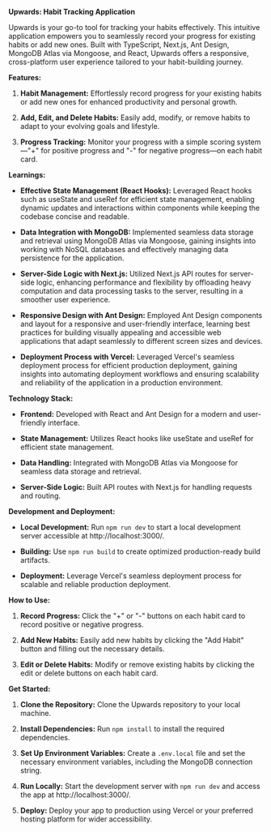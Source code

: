 **Upwards: Habit Tracking Application**

Upwards is your go-to tool for tracking your habits effectively. This intuitive application empowers you to seamlessly record your progress for existing habits or add new ones. Built with TypeScript, Next.js, Ant Design, MongoDB Atlas via Mongoose, and React, Upwards offers a responsive, cross-platform user experience tailored to your habit-building journey.

**Features:**

1. **Habit Management:** Effortlessly record progress for your existing habits or add new ones for enhanced productivity and personal growth.
  
2. **Add, Edit, and Delete Habits:** Easily add, modify, or remove habits to adapt to your evolving goals and lifestyle.
  
3. **Progress Tracking:** Monitor your progress with a simple scoring system—"+" for positive progress and "-" for negative progress—on each habit card.
    
**Learnings:**

- **Effective State Management (React Hooks):** Leveraged React hooks such as useState and useRef for efficient state management, enabling dynamic updates and interactions within components while keeping the codebase concise and readable.

- **Data Integration with MongoDB:** Implemented seamless data storage and retrieval using MongoDB Atlas via Mongoose, gaining insights into working with NoSQL databases and effectively managing data persistence for the application.

- **Server-Side Logic with Next.js:** Utilized Next.js API routes for server-side logic, enhancing performance and flexibility by offloading heavy computation and data processing tasks to the server, resulting in a smoother user experience.

- **Responsive Design with Ant Design:** Employed Ant Design components and layout for a responsive and user-friendly interface, learning best practices for building visually appealing and accessible web applications that adapt seamlessly to different screen sizes and devices.

- **Deployment Process with Vercel:** Leveraged Vercel's seamless deployment process for efficient production deployment, gaining insights into automating deployment workflows and ensuring scalability and reliability of the application in a production environment.

**Technology Stack:**

- **Frontend:** Developed with React and Ant Design for a modern and user-friendly interface.
  
- **State Management:** Utilizes React hooks like useState and useRef for efficient state management.
  
- **Data Handling:** Integrated with MongoDB Atlas via Mongoose for seamless data storage and retrieval.
  
- **Server-Side Logic:** Built API routes with Next.js for handling requests and routing.

**Development and Deployment:**

- **Local Development:** Run `npm run dev` to start a local development server accessible at http://localhost:3000/.
  
- **Building:** Use `npm run build` to create optimized production-ready build artifacts.
  
- **Deployment:** Leverage Vercel's seamless deployment process for scalable and reliable production deployment.
  
**How to Use:**

1. **Record Progress:** Click the "+" or "-" buttons on each habit card to record positive or negative progress.
  
2. **Add New Habits:** Easily add new habits by clicking the "Add Habit" button and filling out the necessary details.
  
3. **Edit or Delete Habits:** Modify or remove existing habits by clicking the edit or delete buttons on each habit card.

**Get Started:**

1. **Clone the Repository:** Clone the Upwards repository to your local machine.

2. **Install Dependencies:** Run `npm install` to install the required dependencies.

3. **Set Up Environment Variables:** Create a `.env.local` file and set the necessary environment variables, including the MongoDB connection string.

4. **Run Locally:** Start the development server with `npm run dev` and access the app at http://localhost:3000/.

5. **Deploy:** Deploy your app to production using Vercel or your preferred hosting platform for wider accessibility.
